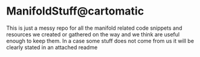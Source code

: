 ManifoldStuff@cartomatic
========================

This is just a messy repo for all the manifold related code snippets and resources we created or gathered on the way and we think are useful enough to keep them.
In a case some stuff does not come from us it will be clearly stated in an attached readme